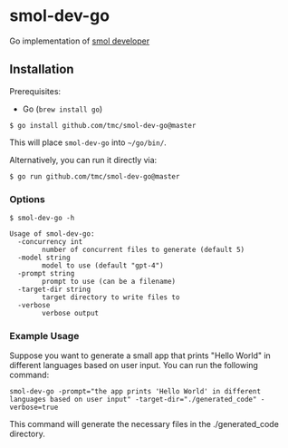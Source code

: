 # smol-dev-go

Go implementation of [smol developer](https://github.com/smol-ai/developer)


## Installation

Prerequisites:
* Go (`brew install go`)

```shell
$ go install github.com/tmc/smol-dev-go@master
```

This will place `smol-dev-go` into `~/go/bin/`.

Alternatively, you can run it directly via:
```shell
$ go run github.com/tmc/smol-dev-go@master
```

### Options
```shell
$ smol-dev-go -h

Usage of smol-dev-go:
  -concurrency int
    	number of concurrent files to generate (default 5)
  -model string
    	model to use (default "gpt-4")
  -prompt string
    	prompt to use (can be a filename)
  -target-dir string
    	target directory to write files to
  -verbose
    	verbose output
```

### Example Usage

Suppose you want to generate a small app that prints "Hello World" in different languages based on user input. You can run the following command:

```shell
smol-dev-go -prompt="the app prints 'Hello World' in different languages based on user input" -target-dir="./generated_code" -verbose=true
```
This command will generate the necessary files in the ./generated_code directory.
